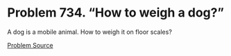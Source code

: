 # Problem 734. “How to weigh a dog?”

A dog is a mobile animal. How to weigh it on floor scales?

[Problem Source](https://www.trizland.ru/tasks/5344/)